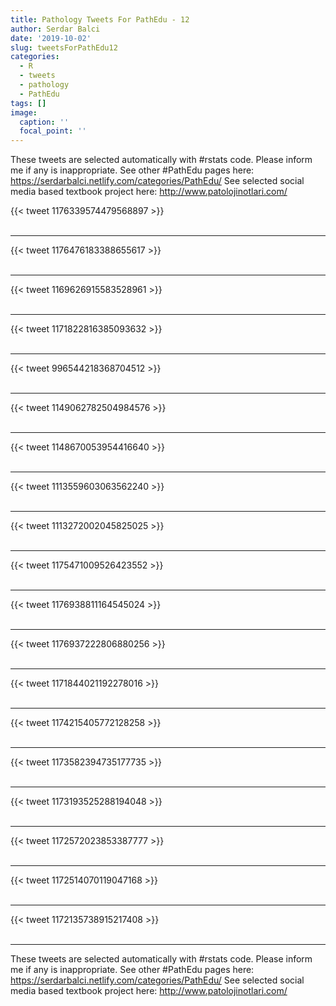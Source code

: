 ```yaml
---
title: Pathology Tweets For PathEdu - 12
author: Serdar Balci
date: '2019-10-02'
slug: tweetsForPathEdu12
categories:
  - R
  - tweets
  - pathology
  - PathEdu
tags: []
image:
  caption: ''
  focal_point: ''
---
```



These tweets are selected automatically with #rstats code. Please inform me if any is inappropriate.
See other #PathEdu pages here: https://serdarbalci.netlify.com/categories/PathEdu/ 
See selected social media based textbook project here: http://www.patolojinotlari.com/

{{< tweet 1176339574479568897 >}}
<br>
<br>
<hr>
{{< tweet 1176476183388655617 >}}
<br>
<br>
<hr>
{{< tweet 1169626915583528961 >}}
<br>
<br>
<hr>
{{< tweet 1171822816385093632 >}}
<br>
<br>
<hr>
{{< tweet 996544218368704512 >}}
<br>
<br>
<hr>
{{< tweet 1149062782504984576 >}}
<br>
<br>
<hr>
{{< tweet 1148670053954416640 >}}
<br>
<br>
<hr>
{{< tweet 1113559603063562240 >}}
<br>
<br>
<hr>
{{< tweet 1113272002045825025 >}}
<br>
<br>
<hr>
{{< tweet 1175471009526423552 >}}
<br>
<br>
<hr>
{{< tweet 1176938811164545024 >}}
<br>
<br>
<hr>
{{< tweet 1176937222806880256 >}}
<br>
<br>
<hr>
{{< tweet 1171844021192278016 >}}
<br>
<br>
<hr>
{{< tweet 1174215405772128258 >}}
<br>
<br>
<hr>
{{< tweet 1173582394735177735 >}}
<br>
<br>
<hr>
{{< tweet 1173193525288194048 >}}
<br>
<br>
<hr>
{{< tweet 1172572023853387777 >}}
<br>
<br>
<hr>
{{< tweet 1172514070119047168 >}}
<br>
<br>
<hr>
{{< tweet 1172135738915217408 >}}
<br>
<br>
<hr>


These tweets are selected automatically with #rstats code. Please inform me if any is inappropriate.
See other #PathEdu pages here: https://serdarbalci.netlify.com/categories/PathEdu/ 
See selected social media based textbook project here: http://www.patolojinotlari.com/
